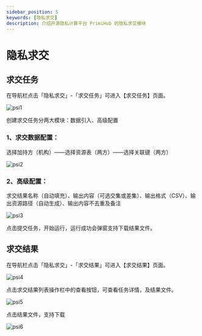 ```yaml
---
sidebar_position: 5
keywords: [隐私求交]
description: 介绍开源隐私计算平台 PrimiHub 的隐私求交模块
---
```


# 隐私求交
## 求交任务
在导航栏点击「隐私求交」-「求交任务」可进入【求交任务】页面。

![psi1](/img/psi1.png) 

创建求交任务分两大模块：数据引入、高级配置

### 1、求交数据配置：

选择加持方（机构）——选择资源表（两方）——选择关联键（两方）

![psi2](/img/psi2.png) 


### 2、高级配置：

求交结果名称（自动填充）、输出内容（可选交集或差集）、输出格式（CSV）、输出资源路径（自动生成）、输出内容不去重及备注

![psi3](/img/psi3.png) 

点击提交任务，开始运行，运行成功会弹窗支持下载结果文件。

## 求交结果
在导航栏点击「隐私求交」-「求交结果」可进入【求交结果】页面。

![psi4](/img/psi4.png) 

点击求交结果列表操作栏中的查看按钮，可查看任务详情，及结果文件。

![psi5](/img/psi5.png) 

点击结果文件，支持下载

![psi6](/img/psi6.png) 



